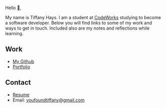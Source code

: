 Hello 👋, 

My name is Tiffany Hays. I am a student at [CodeWorks](https://boisecodeworks.com) studying to become a software developer. Below you will find links to some of my work and ways to get in touch. Included also are my notes and reflections while learning. 

## Work

* [My Github](https://github.com/YouFoundTiffany)
* [Portfolio](https://YouFoundTiffany.github.io/)

## Contact

* [Resume](https://YouFoundTiffany.github.io/resume)
* Email: youfoundtiffany@gmail.com
